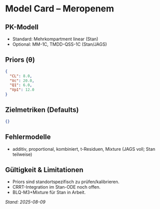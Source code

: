 # Model Card – Meropenem

## PK-Modell
- Standard: Mehrkompartment linear (Stan)
- Optional: MM-1C, TMDD-QSS-1C (Stan/JAGS)

## Priors (θ)
```json
{
  "CL": 8.0,
  "Vc": 20.0,
  "Q1": 6.0,
  "Vp1": 12.0
}
```

## Zielmetriken (Defaults)
```json
{}
```

## Fehlermodelle
- additiv, proportional, kombiniert, t-Residuen, Mixture (JAGS voll; Stan teilweise)

## Gültigkeit & Limitationen
- Priors sind standortspezifisch zu prüfen/kalibrieren.
- CRRT-Integration im Stan-ODE noch offen.
- BLQ-M3+Mixture für Stan in Arbeit.

_Stand: 2025-08-09_
